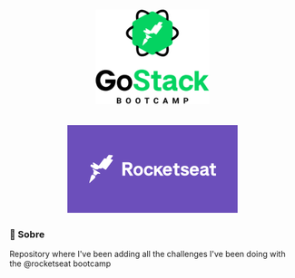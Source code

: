 <h1 align="center">
	<img alt="GoStack" src="assets/GoStackLogo.png" width="200px" />
</h1>

<h2 align="center">
	<img alt="GoStack" src="assets/rocketseat.png" width="300px" />
</h2>

### 📜 Sobre
Repository where I've been adding all the challenges I've been doing with the @rocketseat bootcamp

